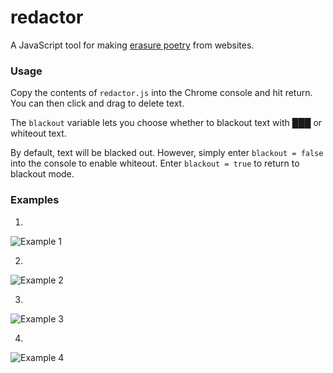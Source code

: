 # redactor
A JavaScript tool for making <a href="https://en.wikipedia.org/wiki/Erasure_(artform)" target="_blank">erasure poetry</a> from websites.

### Usage

Copy the contents of `redactor.js` into the Chrome console and hit return. You can then click and drag to delete text.

The `blackout` variable lets you choose whether to blackout text with &#9608;&#9608;&#9608; or whiteout text.

By default, text will be blacked out. However, simply enter `blackout = false` into the console to enable whiteout. Enter `blackout = true` to return to blackout mode.

### Examples

1)
![Example 1](https://lexipenia.files.wordpress.com/2020/07/whatsapp-image-2020-07-06-at-16.53.44.jpeg)

2)
![Example 2](https://lexipenia.files.wordpress.com/2020/07/whatsapp-image-2020-07-06-at-18.25.25.jpeg)

3)
![Example 3](https://lexipenia.files.wordpress.com/2020/07/whatsapp-image-2020-07-06-at-17.56.03.jpeg)

4)
![Example 4](https://lexipenia.files.wordpress.com/2020/07/whatsapp-image-2020-07-06-at-19.11.15.jpeg)
